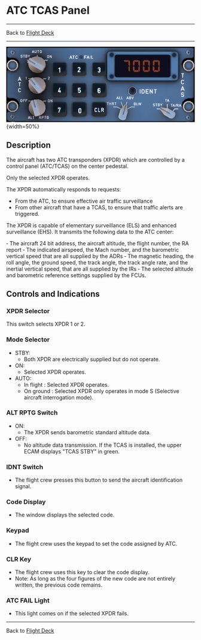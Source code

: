 # ATC TCAS Panel

---

Back to [Flight Deck](../flight-deck.md)

---

![ATC-TCAS Panel](../../assets/a32nx-briefing/pedestal/ATC-TCAS.png "ATC-TCAS Panel"){width=50%}

## Description

The aircraft has two ATC transponders (XPDR) which are controlled by a control panel (ATC/TCAS) on the center pedestal.

Only the selected XPDR operates.

The XPDR automatically responds to requests:

- From the ATC, to ensure effective air traffic surveillance
- From other aircraft that have a TCAS, to ensure that traffic alerts are triggered.

The XPDR is capable of elementary surveillance (ELS) and enhanced surveillance (EHS). It transmits the following data to the ATC center:

‐ The aircraft 24 bit address, the aircraft altitude, the flight number, the RA report
‐ The indicated airspeed, the Mach number, and the barometric vertical speed that are all supplied by the ADRs
‐ The magnetic heading, the roll angle, the ground speed, the track angle, the track angle rate, and the inertial vertical speed, that are all supplied by the IRs
‐ The selected altitude and barometric reference settings supplied by the FCUs.

## Controls and Indications

### XPDR Selector

This switch selects XPDR 1 or 2.

###  Mode Selector

- STBY:
    - Both XPDR are electrically supplied but do not operate.
- ON:
    - Selected XPDR operates.
- AUTO:
    - In flight : Selected XPDR operates.
    - On ground : Selected XPDR only operates in mode S (Selective aircraft interrogation mode).

### ALT RPTG Switch

- ON:
    - The XPDR sends barometric standard altitude data.
- OFF:
    - No altitude data transmission. If the TCAS is installed, the upper ECAM displays "TCAS STBY" in green.

### IDNT Switch

- The flight crew presses this button to send the aircraft identification signal.

### Code Display

- The window displays the selected code.

### Keypad

- The flight crew uses the keypad to set the code assigned by ATC.

### CLR Key

- The flight crew uses this key to clear the code display.
- Note: As long as the four figures of the new code are not entirely written, the previous code remains.

### ATC FAIL Light

- This light comes on if the selected XPDR fails.

---

Back to [Flight Deck](../flight-deck.md)
